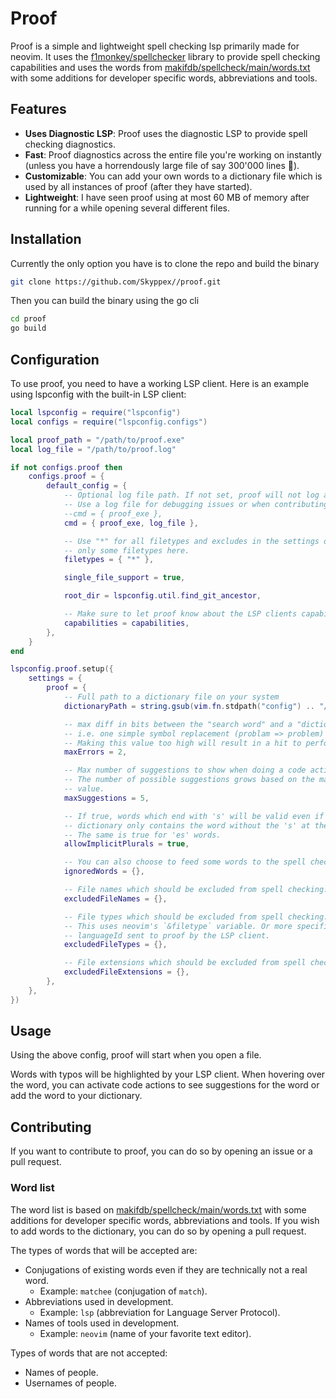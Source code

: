 # Proof

Proof is a simple and lightweight spell checking lsp primarily made for neovim.
It uses the
[f1monkey/spellchecker](https://github.com/f1monkey/spellchecker)
    library to provide spell checking capabilities and uses the words from
[makifdb/spellcheck/main/words.txt](https://raw.githubusercontent.com/makifdb/spellcheck/main/words.txt)
with some additions for developer specific words, abbreviations and tools.

## Features

- **Uses Diagnostic LSP**: Proof uses the diagnostic LSP to provide spell
checking diagnostics.
- **Fast**: Proof diagnostics across the entire file you're
working on instantly (unless you have a horrendously large file of say 300'000
lines :eyes:).
- **Customizable**: You can add your own words to a dictionary file which is
used by all instances of proof (after they have started).
- **Lightweight**: I have seen proof using at most 60 MB of memory after running for a while
  opening several different files.

## Installation

Currently the only option you have is to clone the repo and build the binary

```sh
git clone https://github.com/Skyppex//proof.git
```

Then you can build the binary using the go cli

```sh
cd proof
go build
```

## Configuration

To use proof, you need to have a working LSP client. Here is an example using
lspconfig with the built-in LSP client:

```lua
local lspconfig = require("lspconfig")
local configs = require("lspconfig.configs")

local proof_path = "/path/to/proof.exe"
local log_file = "/path/to/proof.log"

if not configs.proof then
    configs.proof = {
        default_config = {
            -- Optional log file path. If not set, proof will not log anything.
            -- Use a log file for debugging issues or when contributing.
            --cmd = { proof_exe },
            cmd = { proof_exe, log_file },

            -- Use "*" for all filetypes and excludes in the settings or specify
            -- only some filetypes here.
            filetypes = { "*" },

            single_file_support = true,

            root_dir = lspconfig.util.find_git_ancestor,

            -- Make sure to let proof know about the LSP clients capabilities.
            capabilities = capabilities,
        },
    }
end

lspconfig.proof.setup({
    settings = {
        proof = {
            -- Full path to a dictionary file on your system
            dictionaryPath = string.gsub(vim.fn.stdpath("config") .. "/proof/dictionary.txt", "\\", "/"),

            -- max diff in bits between the "search word" and a "dictionary word".
            -- i.e. one simple symbol replacement (problam => problem) is a two-bit difference.
            -- Making this value too high will result in a hit to performance.
            maxErrors = 2,

            -- Max number of suggestions to show when doing a code action.
            -- The number of possible suggestions grows based on the maxErrors
            -- value.
            maxSuggestions = 5,

            -- If true, words which end with 's' will be valid even if the
            -- dictionary only contains the word without the 's' at the end.
            -- The same is true for 'es' words.
            allowImplicitPlurals = true,

            -- You can also choose to feed some words to the spell checker here.
            ignoredWords = {},

            -- File names which should be excluded from spell checking.
            excludedFileNames = {},

            -- File types which should be excluded from spell checking.
            -- This uses neovim's `&filetype` variable. Or more specifically the
            -- languageId sent to proof by the LSP client.
            excludedFileTypes = {},

            -- File extensions which should be excluded from spell checking.
            excludedFileExtensions = {},
        },
    },
})
```

## Usage

Using the above config, proof will start when you open a file.

Words with typos will be highlighted by your LSP client. When hovering over the
word, you can activate code actions to see suggestions for the word or add the
word to your dictionary.

## Contributing

If you want to contribute to proof, you can do so by opening an issue or a pull
request.

### Word list

The word list is based on
[makifdb/spellcheck/main/words.txt](https://raw.githubusercontent.com/makifdb/spellcheck/main/words.txt)
with some additions for developer specific words, abbreviations and tools. If
you wish to add words to the dictionary, you can do so by opening a pull request.

The types of words that will be accepted are:

- Conjugations of existing words even if they are technically not a real word.
  - Example: `matchee` (conjugation of `match`).
- Abbreviations used in development.
  - Example: `lsp` (abbreviation for Language Server Protocol).
- Names of tools used in development.
  - Example: `neovim` (name of your favorite text editor).

Types of words that are not accepted:

- Names of people.
- Usernames of people.
